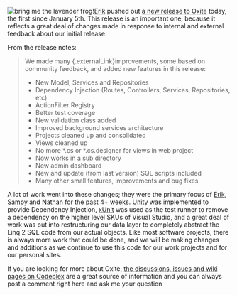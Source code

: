 <img class="inlineImage" alt="bring me the lavender frog!" src="http://duncanmackenzie.net/content/icons/frog.png" />[Erik](http://erikporter.com/) pushed out [a new release to Oxite](http://www.codeplex.com/oxite/Release/ProjectReleases.aspx?ReleaseId=23315) today, the first since January 5th. This release is an important one, because it reflects a great deal of changes made in response to internal and external feedback about our initial release.

From the release notes:

> We made many [](http://www.codeplex.com/oxite/Wiki/View.aspx?title=architecture&referringTitle=Home){.externalLink}improvements, some based on community feedback, and added new features in this release:
>
>   * New Model, Services and Repositories
>   * Dependency Injection (Routes, Controllers, Services, Repositories, etc)
>   * ActionFilter Registry
>   * Better test coverage
>   * New validation class added
>   * Improved background services architecture
>   * Projects cleaned up and consolidated
>   * Views cleaned up
>   * No more \*.cs or \*.cs.designer for views in web project
>   * Now works in a sub directory
>   * New admin dashboard
>   * New and update (from last version) SQL scripts included
>   * Many other small features, improvements and bug fixes

A lot of work went into these changes; they were the primary focus of [Erik](http://erikporter.com/), [Sampy](http://sampy.com/) and [Nathan](http://nathan.heskew.com/) for the past 4+ weeks. [Unity](http://codeplex.com/Unity) was implemented to provide Dependency Injection, [xUnit](http://codeplex.com/xunit) was used as the test runner to remove a dependency on the higher level SKUs of Visual Studio, and a great deal of work was put into restructuring our data layer to completely abstract the Linq 2 SQL code from our actual objects. Like most software projects, there is always more work that could be done, and we will be making changes and additions as we continue to use this code for our work projects and for our personal sites.

If you are looking for more about Oxite, [the discussions, issues and wiki pages on Codeplex](http://codeplex.com/oxite) are a great source of information and you can always post a comment right here and ask me your question